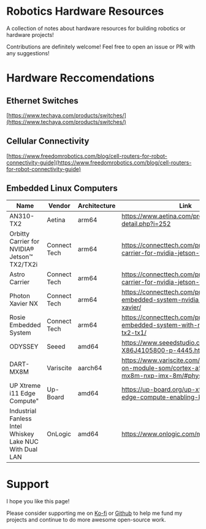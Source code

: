 # Robotics Hardware Resources
A collection of notes about hardware resources for building robotics or hardware projects!

Contributions are definitely welcome! Feel free to open an issue or PR with any suggestions!

# Hardware Reccomendations
## Ethernet Switches
[https://www.techaya.com/products/switches/](https://www.techaya.com/products/switches/)

## Cellular Connectivity
[https://www.freedomrobotics.com/blog/cell-routers-for-robot-connectivity-guide](https://www.freedomrobotics.com/blog/cell-routers-for-robot-connectivity-guide)

## Embedded Linux Computers
| Name | Vendor | Architecture | Link |
|------|--------|--------------|------|
| AN310-TX2 | Aetina | arm64 | https://www.aetina.com/products-detail.php?i=252 |
| Orbitty Carrier for NVIDIA® Jetson™ TX2/TX2i | Connect Tech | arm64 | https://connecttech.com/product/orbitty-carrier-for-nvidia-jetson-tx2-tx1/ |
| Astro Carrier | Connect Tech | arm64 | https://connecttech.com/product/astro-carrier-for-nvidia-jetson-tx2-tx1/ |
| Photon Xavier NX | Connect Tech | arm64 | https://connecttech.com/product/rudi-agx-embedded-system-nvidia-jetson-agx-xavier/ |
| Rosie Embedded System | Connect Tech | arm64 | https://connecttech.com/product/rosie-embedded-system-with-nvidia-jetson-tx2-tx1/ |
| ODYSSEY | Seeed | amd64 | https://www.seeedstudio.com/ODYSSEY-X86J4105800-p-4445.html |
| DART-MX8M | Variscite | aarch64 | https://www.variscite.com/product/system-on-module-som/cortex-a53-krait/dart-mx8m-nxp-imx-8m/#physical
| UP Xtreme i11 Edge Compute" | Up-Board | amd64 | https://up-board.org/up-xtreme-i11-edge-compute-enabling-kit/ |
| Industrial Fanless Intel Whiskey Lake NUC With Dual LAN | OnLogic | amd64 | https://www.onlogic.com/ml100g-51/ |


# Support
I hope you like this page!

Please consider supporting me on [Ko-fi](https://ko-fi.com/W7W14VTU8) or [Github](https://github.com/sponsors/keenanjohnson) to help me fund my projects and continue to do more awesome open-source work.
